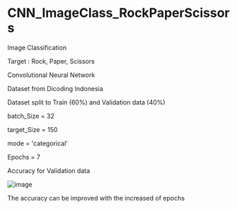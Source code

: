 # CNN_ImageClass_RockPaperScissors

Image Classification

Target : Rock, Paper, Scissors

Convolutional Neural Network

Dataset from Dicoding Indonesia

Dataset split to Train (60%) and Validation data (40%)

batch_Size = 32

target_Size = 150

mode = 'categorical'

Epochs = 7

Accuracy for Validation data 

![image](https://user-images.githubusercontent.com/48939864/183424847-54f8d3af-6eae-481c-a842-87ef90ef996b.png)

The accuracy can be improved with the increased of epochs
